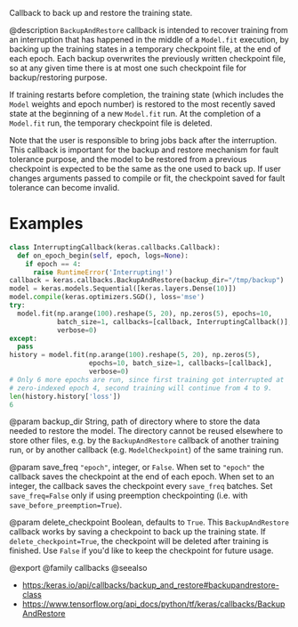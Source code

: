 Callback to back up and restore the training state.

@description
`BackupAndRestore` callback is intended to recover training from an
interruption that has happened in the middle of a `Model.fit` execution, by
backing up the training states in a temporary checkpoint file, at the end of
each epoch. Each backup overwrites the previously written checkpoint file,
so at any given time there is at most one such checkpoint file for
backup/restoring purpose.

If training restarts before completion, the training state (which includes
the `Model` weights and epoch number) is restored to the most recently saved
state at the beginning of a new `Model.fit` run. At the completion of a
`Model.fit` run, the temporary checkpoint file is deleted.

Note that the user is responsible to bring jobs back after the interruption.
This callback is important for the backup and restore mechanism for fault
tolerance purpose, and the model to be restored from a previous checkpoint
is expected to be the same as the one used to back up. If user changes
arguments passed to compile or fit, the checkpoint saved for fault tolerance
can become invalid.

# Examples
```python
class InterruptingCallback(keras.callbacks.Callback):
  def on_epoch_begin(self, epoch, logs=None):
    if epoch == 4:
      raise RuntimeError('Interrupting!')
callback = keras.callbacks.BackupAndRestore(backup_dir="/tmp/backup")
model = keras.models.Sequential([keras.layers.Dense(10)])
model.compile(keras.optimizers.SGD(), loss='mse')
try:
  model.fit(np.arange(100).reshape(5, 20), np.zeros(5), epochs=10,
            batch_size=1, callbacks=[callback, InterruptingCallback()],
            verbose=0)
except:
  pass
history = model.fit(np.arange(100).reshape(5, 20), np.zeros(5),
                    epochs=10, batch_size=1, callbacks=[callback],
                    verbose=0)
# Only 6 more epochs are run, since first training got interrupted at
# zero-indexed epoch 4, second training will continue from 4 to 9.
len(history.history['loss'])
6
```

@param backup_dir
String, path of directory where to store the data
needed to restore the model. The directory
cannot be reused elsewhere to store other files, e.g. by the
`BackupAndRestore` callback of another training run,
or by another callback (e.g. `ModelCheckpoint`)
of the same training run.

@param save_freq
`"epoch"`, integer, or `False`. When set to `"epoch"`
the callback saves the checkpoint at the end of each epoch.
When set to an integer, the callback saves the checkpoint every
`save_freq` batches. Set `save_freq=False` only if using
preemption checkpointing (i.e. with `save_before_preemption=True`).

@param delete_checkpoint
Boolean, defaults to `True`. This `BackupAndRestore`
callback works by saving a checkpoint to back up the training state.
If `delete_checkpoint=True`, the checkpoint will be deleted after
training is finished. Use `False` if you'd like to keep the checkpoint
for future usage.

@export
@family callbacks
@seealso
+ <https:/keras.io/api/callbacks/backup_and_restore#backupandrestore-class>
+ <https://www.tensorflow.org/api_docs/python/tf/keras/callbacks/BackupAndRestore>
